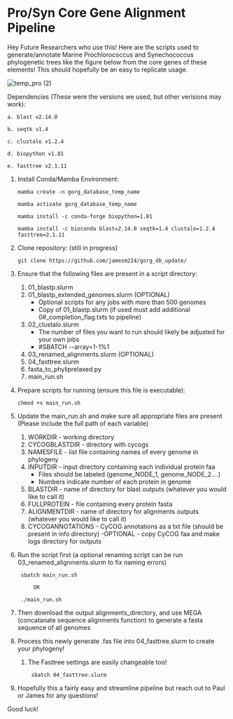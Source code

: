 # Pro/Syn Core Gene Alignment Pipeline
Hey Future Researchers who use this! Here are the scripts used to generate/annotate Marine Prochlorococcus and Synechococcus phylogenetic trees like the figure below from the core genes of these elements! This should hopefully be an easy to replicate usage.

![temp_pro (2)](https://github.com/jamesm224/gorg_db_update/assets/86495895/c7b55bad-612a-4d8f-874e-4b1569f18fe3)

Dependencies (These were the versions we used, but other verisions may work):

    a. blast v2.14.0

    b. seqtk v1.4

    c. clustalo v1.2.4

    d. biopython v1.81

    e. fasttree v2.1.11


    
1. Install Conda/Mamba Environment:


       mamba create -n gorg_database_temp_name
   
       mamba activate gorg_database_temp_name

       mamba install -c conda-forge biopython=1.81

       mamba install -c bioconda blast=2.14.0 seqtk=1.4 clustalo=1.2.4 fasttree=2.1.11

2. Clone repository: (still in progress)

       git clone https://github.com/jamesm224/gorg_db_update/
   
3. Ensure that the following files are present in a script directory:
    1. 01_blastp.slurm
    2. 01_blastp_extended_genomes.slurm (OPTIONAL)
        - Optional scripts for any jobs with more than 500 genomes
        - Copy of 01_blastp.slurm (if used must add additional 0#_completion_flag.txts to pipeline)
    3. 02_clustalo.slurm
        - The number of files you want to run should likely be adjusted for your own jobs
        - #SBATCH --array=1-1%1
    4. 03_renamed_alignments.slurm (OPTIONAL)
    5. 04_fasttree.slurm
    6. fasta_to_phyliprelaxed.py
    7. main_run.sh
  
4. Prepare scripts for running (ensure this file is executable):

       chmod +x main_run.sh

5. Update the main_run.sh and make sure all appropriate files are present 
(Please include the full path of each variable)
    1. WORKDIR - working directory
    2. CYCOGBLASTDIR - directory with cycogs
    3. NAMESFILE - list file containing names of every genome in phylogeny
    4. INPUTDIR - input directory containing each individual protein faa
        - Files should be labeled (genome_NODE_1, genome_NODE_2....)
        - Numbers indicate number of each protein in genome
    5. BLASTDIR - name of directory for blast outputs (whatever you would like to call it)
    6. FULLPROTEIN - file containing every protein fasta
    7. ALIGNMENTDIR - name of directory for alignments outputs (whatever you would like to call it)
    8. CYCOGANNOTATIONS - CyCOG annotations as a txt file (should be present in info directory)
        -OPTIONAL - copy CyCOG faa and make logs directory for outputs

6. Run the script first (a optional renaming script can be run 03_renamed_alignments.slurm to fix naming errors)

        sbatch main_run.sh
   
            OR
   
        ./main_run.sh

8. Then download the output alignments_directory, and use MEGA (concatanate sequence alignments function) to generate a fasta sequence of all genomes
9. Process this newly generate .fas file into 04_fasttree.slurm to create your phylogeny!
    1. The Fasttree settings are easily changeable too!

            sbatch 04_fasttree.slurm

10. Hopefully this a fairly easy and streamline pipeline but reach out to Paul or James for any questions!


Good luck!



